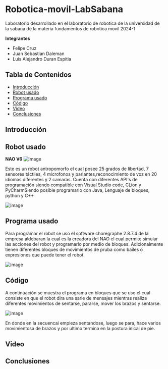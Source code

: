# Robotica-movil-LabSabana
Laboratorio desarrollado en el laboratorio de robotica de la universidad de la sabana de la materia fundamentos de robotica movil 2024-1 

**Integrantes**
* Felipe Cruz
* Juan Sebastian Daleman
* Luis Alejandro Duran Espitia
  
Tabla de Contenidos
---
- [Introducción](#introducción)
- [Robot usado](#robot-usado)
- [Programa usado](#programa-usado)
- [Código](#código)
- [Video](#video)
- [Conclusiones](#conclusiones)



## Introducción


## Robot usado
**NAO V6**
![image](https://github.com/JSDaleman/Robotica-movil-LabSabana/assets/70998067/167ac246-14ec-4741-b303-95b04a9ac879)

Este es un robot antropomorfo el cual posee 25 grados de libertad, 7 sensores táctiles, 4 microfonos y parlantes,reconocimiento de voz en 20 idiomas diferentes y 2 camaras. Cuenta con diferentes API's de programación siendo compatible con Visual Studio code, CLion y PyCharmSiendo posible programarlo con Java, Lenguaje de bloques, python y C++

![image](https://github.com/JSDaleman/Robotica-movil-LabSabana/assets/70998067/ef0b1bbe-e690-4ca6-88be-6a64a2abc70a)

## Programa usado

Para programar el robot se uso el software choregraphe 2.8.7.4 de la empresa aldebaran la cual es la creadora del NAO el cual permite simular las acciones del robot y programarlo por medio de bloques. Adicionalmente tienen diferentes bloques de movimientos de pruba como bailes o expresiones que puede tener el robot.

![image](https://github.com/JSDaleman/Robotica-movil-LabSabana/assets/70998067/b43ad82e-40f6-4126-9870-a49187e03e9f)


## Código

A continuación se muestra el programa en bloques que se uso el cual consiste en que el robot dira una sarie de mensajes mientras realiza diferentes movimientos de sentarse, pararse, mover los brazos y sentarse.

![image](https://github.com/JSDaleman/Robotica-movil-LabSabana/assets/70998067/0fa04320-ced3-4f85-b00d-c0316ad7b9cc)

En donde en la secuencai empieza sentandose, luego se para, hace varios movimientosa de brazos y por ultimo termina en la postura inical de pie.

## Video


## Conclusiones
